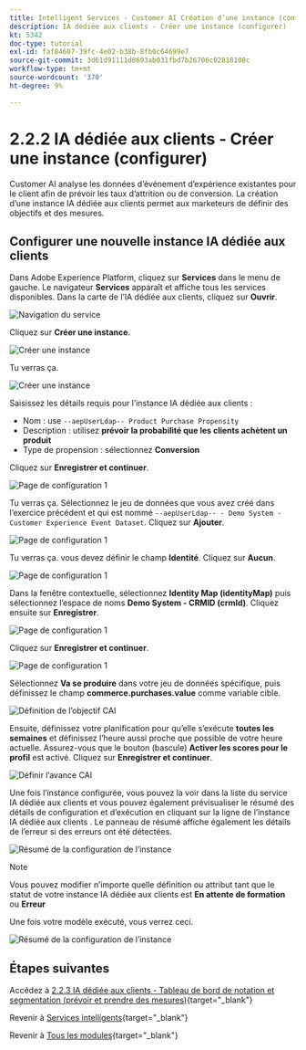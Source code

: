 ```yaml
---
title: Intelligent Services - Customer AI Création d’une instance (configuration)
description: IA dédiée aux clients - Créer une instance (configurer)
kt: 5342
doc-type: tutorial
exl-id: faf84607-39fc-4e02-b38b-8fb0c64699e7
source-git-commit: 3d61d91111d8693ab031fbd7b26706c02818108c
workflow-type: tm+mt
source-wordcount: '370'
ht-degree: 9%

---
```


# 2.2.2 IA dédiée aux clients - Créer une instance (configurer)

Customer AI analyse les données d’événement d’expérience existantes pour le client afin de prévoir les taux d’attrition ou de conversion. La création d’une instance IA dédiée aux clients permet aux marketeurs de définir des objectifs et des mesures.

## Configurer une nouvelle instance IA dédiée aux clients

Dans Adobe Experience Platform, cliquez sur **Services** dans le menu de gauche. Le navigateur **Services** apparaît et affiche tous les services disponibles. Dans la carte de l’IA dédiée aux clients, cliquez sur **Ouvrir**.

![Navigation du service](./images/navigatetoservice.png)

Cliquez sur **Créer une instance**.

![Créer une instance](./images/createnewinstance.png)

Tu verras ça.

![Créer une instance](./images/custai1.png)


Saisissez les détails requis pour l’instance IA dédiée aux clients :

- Nom : use `--aepUserLdap-- Product Purchase Propensity`
- Description : utilisez **prévoir la probabilité que les clients achètent un produit**
- Type de propension : sélectionnez **Conversion**

Cliquez sur **Enregistrer et continuer**.

![Page de configuration 1](./images/setuppage1.png)

Tu verras ça. Sélectionnez le jeu de données que vous avez créé dans l’exercice précédent et qui est nommé `--aepUserLdap-- - Demo System - Customer Experience Event Dataset`. Cliquez sur **Ajouter**.

![Page de configuration 1](./images/custai2.png)

Tu verras ça. vous devez définir le champ **Identité**. Cliquez sur **Aucun**.

![Page de configuration 1](./images/custai2a.png)

Dans la fenêtre contextuelle, sélectionnez **Identity Map (identityMap)** puis sélectionnez l’espace de noms **Demo System - CRMID (crmId)**. Cliquez ensuite sur **Enregistrer**.

![Page de configuration 1](./images/custai2b.png)

Cliquez sur **Enregistrer et continuer**.

![Page de configuration 1](./images/custai2c.png)

Sélectionnez **Va se produire** dans votre jeu de données spécifique, puis définissez le champ **commerce.purchases.value** comme variable cible.

![Définition de l’objectif CAI](./images/caidefinegoal.png)

Ensuite, définissez votre planification pour qu’elle s’exécute **toutes les semaines** et définissez l’heure aussi proche que possible de votre heure actuelle. Assurez-vous que le bouton (bascule) **Activer les scores pour le profil** est activé. Cliquez sur **Enregistrer et continuer**.

![Définir l’avance CAI](./images/caiadvancepage.png)

Une fois l’instance configurée, vous pouvez la voir dans la liste du service IA dédiée aux clients et vous pouvez également prévisualiser le résumé des détails de configuration et d’exécution en cliquant sur la ligne de l’instance IA dédiée aux clients . Le panneau de résumé affiche également les détails de l’erreur si des erreurs ont été détectées.

![Résumé de la configuration de l’instance](./images/caiinstancesummary.png)

>[!NOTE]
>
>Vous pouvez modifier n’importe quelle définition ou attribut tant que le statut de votre instance IA dédiée aux clients est **En attente de formation** ou **Erreur**

Une fois votre modèle exécuté, vous verrez ceci.

![Résumé de la configuration de l’instance](./images/caiinstancesummary1.png)

## Étapes suivantes

Accédez à [2.2.3 IA dédiée aux clients - Tableau de bord de notation et segmentation (prévoir et prendre des mesures)](./ex3.md){target="_blank"}

Revenir à [Services intelligents](./intelligent-services.md){target="_blank"}

Revenir à [Tous les modules](./../../../../overview.md){target="_blank"}
